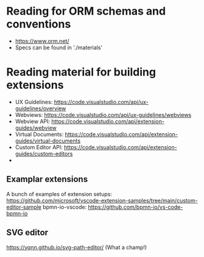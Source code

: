 
# Reading for ORM schemas and conventions

- https://www.orm.net/
- Specs can be found in './materials'

# Reading material for building extensions

- UX Guidelines: https://code.visualstudio.com/api/ux-guidelines/overview
- Webviews: https://code.visualstudio.com/api/ux-guidelines/webviews
- Webview API: https://code.visualstudio.com/api/extension-guides/webview
- Virtual Documents: https://code.visualstudio.com/api/extension-guides/virtual-documents
- Custom Editor API: https://code.visualstudio.com/api/extension-guides/custom-editors
- 


## Examplar extensions

A bunch of examples of extension setups: https://github.com/microsoft/vscode-extension-samples/tree/main/custom-editor-sample
bpmn-io-vscode: https://github.com/bpmn-io/vs-code-bpmn-io

## SVG editor

https://yqnn.github.io/svg-path-editor/ (What a champ!)